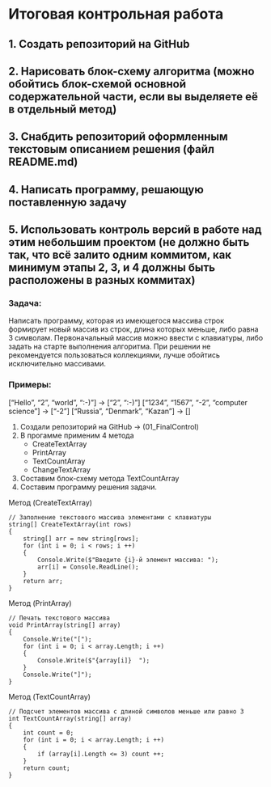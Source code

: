 # **Итоговая контрольная работа**
## 1. Создать репозиторий на GitHub
## 2. Нарисовать блок-схему алгоритма (можно обойтись блок-схемой основной содержательной части, если вы выделяете её в отдельный метод)
## 3. Снабдить репозиторий оформленным текстовым описанием решения (файл README.md)
## 4. Написать программу, решающую поставленную задачу
## 5. Использовать контроль версий в работе над этим небольшим проектом (не должно быть так, что всё залито одним коммитом, как минимум этапы 2, 3, и 4 должны быть расположены в разных коммитах)

### **Задача:**

Написать программу, которая из имеющегося массива строк формирует новый массив из строк, длина которых меньше, либо равна 3 символам. Первоначальный массив можно ввести с клавиатуры, либо задать на старте выполнения алгоритма. При решении не рекомендуется пользоваться коллекциями, лучше обойтись исключительно массивами.

### **Примеры:** 

[“Hello”, “2”, “world”, “:-)”] → [“2”, “:-)”]
[“1234”, “1567”, “-2”, “computer science”] → [“-2”]
[“Russia”, “Denmark”, “Kazan”] → []

1. Создали репозиторий на GitHub -> (01_FinalControl)
2. В прогамме применим 4 метода
    * CreateTextArray
    * PrintArray
    * TextCountArray
    * ChangeTextArray
3. Составим блок-схему метода TextCountArray
4. Составим программу решения задачи.

Метод (CreateTextArray)
```
// Заполнение текстового массива элементами с клавиатуры
string[] CreateTextArray(int rows)
{
    string[] arr = new string[rows];
    for (int i = 0; i < rows; i ++)
    {
        Console.Write($"Введите {i}-й элемент массива: ");
        arr[i] = Console.ReadLine();
    }
    return arr;
}
```

Метод (PrintArray)
```
// Печать текстового массива
void PrintArray(string[] array)
{
    Console.Write("[");
    for (int i = 0; i < array.Length; i ++)
    {
        Console.Write($"{array[i]}  ");     
    }
    Console.Write("]");
}
```

Метод (TextCountArray)
```
// Подсчет элементов массива с длиной символов меньше или равно 3
int TextCountArray(string[] array)
{
    int count = 0;
    for (int i = 0; i < array.Length; i ++)
    {
        if (array[i].Length <= 3) count ++;
    }
    return count;
}
```
